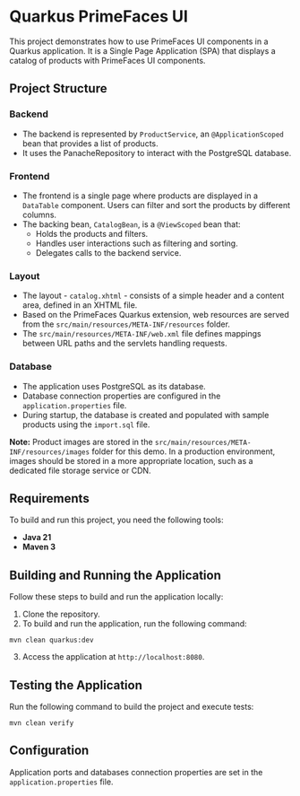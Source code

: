 # Quarkus PrimeFaces UI

This project demonstrates how to use PrimeFaces UI components in a Quarkus application. It is a Single Page Application (SPA) that displays a catalog of products with PrimeFaces UI components.

## Project Structure
### Backend
* The backend is represented by `ProductService`, an `@ApplicationScoped` bean that provides a list of products.
* It uses the PanacheRepository to interact with the PostgreSQL database.

### Frontend
* The frontend is a single page where products are displayed in a `DataTable` component. Users can filter and sort the products by different columns.
* The backing bean, `CatalogBean`, is a `@ViewScoped` bean that:
  * Holds the products and filters.
  * Handles user interactions such as filtering and sorting.
  * Delegates calls to the backend service.

### Layout
* The layout - `catalog.xhtml` - consists of a simple header and a content area, defined in an XHTML file.
* Based on the PrimeFaces Quarkus extension, web resources are served from the `src/main/resources/META-INF/resources` folder.
* The `src/main/resources/META-INF/web.xml` file defines mappings between URL paths and the servlets handling requests.

### Database
* The application uses PostgreSQL as its database.
* Database connection properties are configured in the `application.properties` file.
* During startup, the database is created and populated with sample products using the `import.sql` file.

**Note:** Product images are stored in the `src/main/resources/META-INF/resources/images` folder for this demo. In a production environment, images should be stored in a more appropriate location, such as a dedicated file storage service or CDN.

## Requirements
To build and run this project, you need the following tools:
- **Java 21**
- **Maven 3**

## Building and Running the Application
Follow these steps to build and run the application locally:
1. Clone the repository.
2. To build and run the application, run the following command:
```shell
mvn clean quarkus:dev
```
3. Access the application at `http://localhost:8080`.

## Testing the Application
Run the following command to build the project and execute tests:
```shell
mvn clean verify
```

## Configuration
Application ports and databases connection properties are set in the `application.properties` file.

